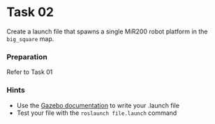 # Task 02

Create a launch file that spawns a single MiR200 robot platform in the `big_square` map.

### Preparation

Refer to Task 01

### Hints

- Use the [Gazebo documentation](https://classic.gazebosim.org/tutorials?tut=ros_roslaunch&cat=connect_ros#LaunchingOtherDemoWorlds "Gazebo documentation") to write your .launch file
- Test your file with the `roslaunch file.launch` command
